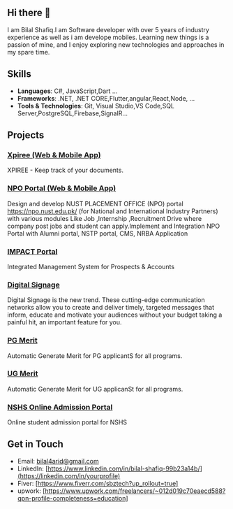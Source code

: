 ## Hi there 👋


I am Bilal Shafiq.I am Software developer with over 5 years of industry experience as well as i am develope mobiles. Learning new things is a passion of mine, and I enjoy exploring new technologies and approaches in my spare time.

## Skills
- **Languages**: C#, JavaScript,Dart ...
- **Frameworks**: .NET, .NET CORE,Flutter,angular,React,Node, ...
- **Tools & Technologies**: Git, Visual Studio,VS Code,SQL Server,PostgreSQL,Firebase,SignalR...

## Projects

### [Xpiree (Web & Mobile App)](https://app.xpiree.com/)
XPIREE - Keep track of your documents.

### [ NPO Portal (Web & Mobile App)](https://npo.nust.edu.pk/#/home)
Design and develop NUST PLACEMENT OFFICE (NPO) portal https://npo.nust.edu.pk/ (for National and International Industry Partners) with various modules Like Job ,Internship ,Recruitment Drive where company post jobs and student can apply.Implement and Integration NPO Portal with Alumni portal, NSTP portal, CMS, NRBA Application

### [ IMPACT Portal](https://impact.nust.edu.pk/#/login)
Integrated Management System for Prospects & Accounts

### [Digital Signage](https://dsadmin.nust.edu.pk/)
Digital Signage is the new trend. These cutting-edge communication networks allow you to create and deliver timely, targeted messages that inform, educate and motivate your audiences without your budget taking a painful hit, an important feature for you.

### [PG Merit](http://beta.pgmerit.nust.edu.pk/login)
Automatic Generate Merit for PG applicantS for all programs.

### [UG Merit](http://ugmerit.nust.edu.pk/login)
Automatic Generate Merit for UG applicanSt for all programs.

### [NSHS Online Admission Portal](https://nshsadmission.nust.edu.pk/)
Online student admission portal for NSHS

## Get in Touch
- Email: [bilal4arid@gmail.com](mailto:your-email@example.com)
- LinkedIn: [https://www.linkedin.com/in/bilal-shafiq-99b23a14b/](https://linkedin.com/in/yourprofile)
- Fiver: [https://www.fiverr.com/sbztech?up_rollout=true]
- upwork: [https://www.upwork.com/freelancers/~012d019c70eaecd588?qpn-profile-completeness=education]

